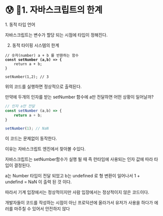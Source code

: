 # 😰 1. 자바스크립트의 한계

&#x20;1\. 동적 타입 언어

자바스크립트는 변수가 할당 되는 시점에 타입이 정해진다.



2. 동적 타이핑 시스템의 한계

<pre class="language-javascript"><code class="lang-javascript">// 숫자(number) a + b 를 반환하는 함수
<strong>const setNumber (a,b) => {
</strong>    return a + b;
}

setNumber(1,2); // 3
</code></pre>

위의 코드를 실행하면 정상적으로 출력된다.&#x20;

만약에 두개의 인자를 받는 setNumber 함수에 a만 전달하면 어떤 상황이 일어날까?

```javascript
// 인자 a만 전달
const setNumber (a,b) => {
    return a + b;
}

setNumber(1); // NaN
```

이 코드는 문제없이 동작한다.

이유는 자바스크립트 엔진에서 찾아볼 수있다.

자바스크립트는 setNumber함수가 실행 될 때 즉 런타임에 사용되는 인자 값에 따라 타입이 결정된다.

a는 Number 타입이 전달 되었고 b는 undefined 로 형 변환이 일어나서 1 + undefind = NaN 이 출력 된 것 이다.



따라서 기계 입장에서는 정상적이지만 사람 입장에서는 정상적이지 않은 코드이다.

개발자들이 코드를 작성하는 시점이 아닌 프로덕션에 올라가서 유저가 사용을 하다가 에러를 마주칠 수 있어서 안전하지 않다

